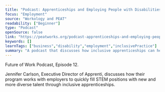 ```yaml
---
title: "Podcast: Apprenticeships and Employing People with Disabilities"
focus: "Employment"
source: "Workology and PEAT"
readability: ["Beginner"]
type: "Podcast"
openSource: false
link: "https://peatworks.org/podcast-apprenticeships-and-employing-people-with-disabilities/"
keywords: []
learnTags: ["business","disability","employment","inclusivePractice"]
summary: "A podcast that discusses how inclusive apprenticeships can help technology companies find new, diverse talent. "
---
```

Future of Work Podcast, Episode 12.

Jennifer Carlson, Executive Director of Apprenti, discusses how their program works with employers to quickly fill STEM positions with new and more diverse talent through inclusive apprenticeships.
